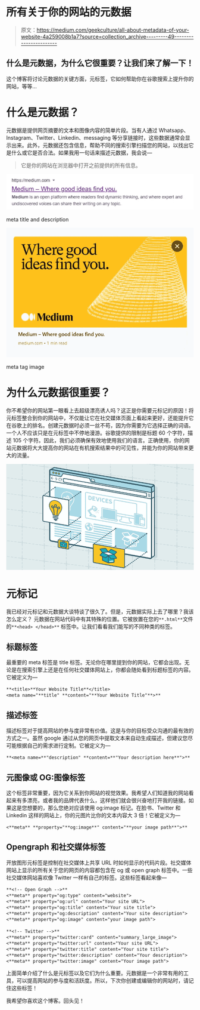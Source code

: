 # 所有关于你的网站的元数据

> 原文：<https://medium.com/geekculture/all-about-metadata-of-your-website-4a259008b1a7?source=collection_archive---------49----------------------->

## 什么是元数据，为什么它很重要？让我们来了解一下！

这个博客将讨论元数据的关键方面，元标签，它如何帮助你在谷歌搜索上提升你的网站，等等…

# 什么是元数据？

元数据是提供网页摘要的文本和图像内容的简单片段。当有人通过 Whatsapp、Instagram、Twitter、Linkedin、messaging 等分享链接时，这些数据通常会显示出来。此外，元数据还包含信息，帮助不同的搜索引擎扫描您的网站，以找出它是什么或它是否合法。如果我用一句话来描述元数据，我会说—

> 它是你的网站在浏览器中打开之前提供的所有信息。

![](img/543661ebf0657dcc5c4cba22d83df513.png)

meta title and description

![](img/dd2c5da7490666beb0a74d821a2aac33.png)

meta tag image

# 为什么元数据很重要？

你不希望你的网站第一眼看上去超级漂亮诱人吗？这正是你需要元标记的原因！将元标签整合到你的网站中，不仅能让它在社交媒体页面上看起来更好，还能提升它在谷歌上的排名。创建元数据时必须一丝不苟，因为你需要为它选择正确的词语。一个人不应该只是在元标签中不停地漫游。谷歌提供的限制是标题 60 个字符，描述 105 个字符。因此，我们必须确保有效地使用我们的语言。正确使用，你的网站元数据将大大提高你的网站在有机搜索结果中的可见性，并能为你的网站带来更大的流量。

![](img/d20b892c1c41beb2890040a1858e7290.png)

# 元标记

我已经对元标记和元数据大谈特谈了很久了。但是，元数据实际上去了哪里？我该怎么定义？
元数据在网站代码中有其特殊的位置。它被放置在您的`**.html**`文件的`**<head> </head>**` 标签中。让我们看看我们能写的不同种类的标签。

## 标题标签

最重要的 meta 标签是 title 标签。无论你在哪里提到你的网站，它都会出现。无论是在搜索引擎上还是在任何社交媒体网站上，你都会随处看到标题标签的内容。它被定义为—

```
**<title>**Your Website Title**</title>
<meta name="**title" **content="**Your Website Title"**>**
```

## 描述标签

描述标签对于提高网站的参与度非常有价值。这是与你的目标受众沟通的最有效的方式之一。虽然 google 通过从您的网页中提取文本来自动生成描述，但建议您尽可能根据自己的需求进行定制。它被定义为—

```
**<meta name=**"description" **content=**"Your description here**">**
```

## 元图像或 OG:图像标签

这个标签非常重要，因为它关系到你网站的视觉效果。我希望人们知道我的网站看起来有多漂亮，或者我的品牌代表什么，这样他们就会很兴奋地打开我的链接。如果这是您想要的，那么您绝对应该使用 og:image 标记。在脸书、Twitter 和 Linkedin 这样的网站上，你的元图片比你的文本内容大 3 倍！它被定义为—

```
<**meta** **property="**og:image**" content="**your image path**">**
```

## Opengraph 和社交媒体标签

开放图形元标签是控制在社交媒体上共享 URL 时如何显示的代码片段。社交媒体网站上显示的所有关于您的网页的内容都包含在 og 或 open graph 标签中。一些社交媒体网站喜欢像 Twitter 一样有自己的标签。这些标签看起来像—

```
**<!-- Open Graph -->**
<**meta** property="og:type" content="website">
<**meta** property="og:url" content="Your site URL">
<**meta** property="og:title" content="Your site title">
<**meta** property="og:description" content="Your site description">
<**meta** property="og:image" content="your image path">

**<!-- Twitter -->**
<**meta** property="twitter:card" content="summary_large_image">
<**meta** property="twitter:url" content="Your site URL">
<**meta** property="twitter:title" content="Your site title">
<**meta** property="twitter:description" content="Your description">
<**meta** property="twitter:image" content="Your image path">
```

上面简单介绍了什么是元标签以及它们为什么重要。元数据是一个非常有用的工具，可以提高网站的参与度和活跃度。所以，下次你创建或编辑你的网站时，请记住这些标签！

我希望你喜欢这个博客。回头见！
